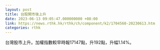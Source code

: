 ```yaml
---
layout: post
title: 台股開市後上升
date: 2023-06-13 09:05:47.000000000 +08:00
link: https://news.rthk.hk/rthk/ch/component/k2/1704560-20230613.htm
categories: rthk
---
```


台灣股市上升。加權指數較早時報17147點，升192點，升幅1.14%。
